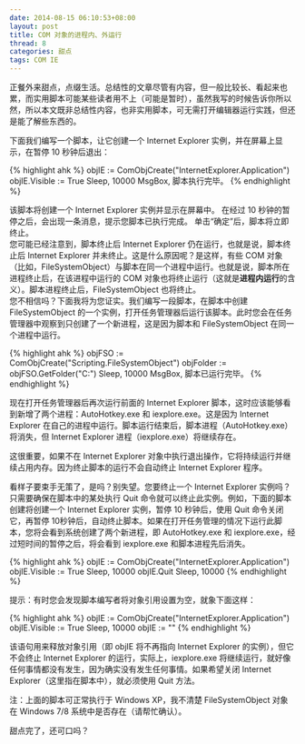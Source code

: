 ```yaml
---
date: 2014-08-15 06:10:53+08:00
layout: post
title: COM 对象的进程内、外运行
thread: 8
categories: 甜点
tags: COM IE
---
```


正餐外来甜点，点缀生活。总结性的文章尽管有内容，但一般比较长、看起来也累，而实用脚本可能某些读者用不上（可能是暂时），虽然我写的时候告诉你所以然，所以本文既非总结性内容，也非实用脚本，可无需打开编辑器运行实践，但还是能了解些东西的。

下面我们编写一个脚本，让它创建一个 Internet Explorer 实例，并在屏幕上显示，在暂停 10 秒钟后退出：

{% highlight ahk %}
objIE := ComObjCreate("InternetExplorer.Application")
objIE.Visible := True
Sleep, 10000
MsgBox, 脚本执行完毕。
{% endhighlight %}

该脚本将创建一个 Internet Explorer 实例并显示在屏幕中。 在经过 10 秒钟的暂停之后，会出现一条消息，提示您脚本已执行完成。 单击“确定”后，脚本将立即终止。  
您可能已经注意到，脚本终止后 Internet Explorer 仍在运行，也就是说，脚本终止后 Internet Explorer 并未终止。这是什么原因呢？是这样，有些 COM 对象（比如，FileSystemObject）与脚本在同一个进程中运行。也就是说，脚本所在进程终止后，在该进程中运行的 COM 对象也将终止运行（这就是**进程内运行**的含义）。脚本进程终止后，FileSystemObject 也将终止。  
您不相信吗？下面我将为您证实。我们编写一段脚本，在脚本中创建 FileSystemObject 的一个实例，打开任务管理器后运行该脚本。此时您会在任务管理器中观察到只创建了一个新进程，这是因为脚本和 FileSystemObject 在同一个进程中运行。

{% highlight ahk %}
objFSO := ComObjCreate("Scripting.FileSystemObject")
objFolder := objFSO.GetFolder("C:\")
Sleep, 10000
MsgBox, 脚本已运行完毕。
{% endhighlight %}

现在打开任务管理器后再次运行前面的 Internet Explorer 脚本，这时应该能够看到新增了两个进程：AutoHotkey.exe 和 iexplore.exe。这是因为 Internet Explorer 在自己的进程中运行。脚本运行结束后，脚本进程（AutoHotkey.exe）将消失，但 Internet Explorer 进程（iexplore.exe）将继续存在。

这很重要，如果不在 Internet Explorer 对象中执行退出操作，它将持续运行并继续占用内存。因为终止脚本的运行不会自动终止 Internet Explorer 程序。

看样子要束手无策了，是吗？别失望。您要终止一个 Internet Explorer 实例吗？只需要确保在脚本中的某处执行 Quit 命令就可以终止此实例。例如，下面的脚本创建将创建一个 Internet Explorer 实例，暂停 10 秒钟后，使用 Quit 命令关闭它，再暂停 10秒钟后，自动终止脚本。如果在打开任务管理的情况下运行此脚本，您将会看到系统创建了两个新进程，即 AutoHotkey.exe 和 iexplore.exe，经过短时间的暂停之后，将会看到 iexplore.exe 和脚本进程先后消失。

{% highlight ahk %}
objIE := ComObjCreate("InternetExplorer.Application")
objIE.Visible := True
Sleep, 10000
objIE.Quit
Sleep, 10000
{% endhighlight %}

提示：有时您会发现脚本编写者将对象引用设置为空，就象下面这样：

{% highlight ahk %}
objIE := ComObjCreate("InternetExplorer.Application")
objIE.Visible := True
Sleep, 10000
objIE := ""
{% endhighlight %}

该语句用来释放对象引用（即 objIE 将不再指向 Internet Explorer 的实例），但它不会终止 Internet Explorer 的运行，实际上，iexplore.exe 将继续运行，就好像任何事情都没有发生，因为确实没有发生任何事情。如果希望关闭 Internet Explorer（这里指在脚本中），就必须使用 Quit 方法。

注：上面的脚本可正常执行于 Windows XP，我不清楚 FileSystemObject 对象在 Windows 7/8 系统中是否存在（请帮忙确认）。

甜点完了，还可口吗？
